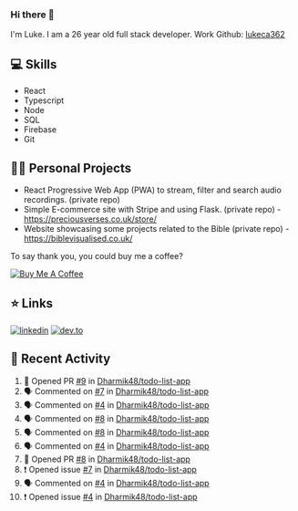 ### Hi there 👋
I'm Luke. I am a 26 year old full stack developer. Work Github: [lukeca362](https://github.com/lukeca362)

## 💻 Skills 
- React
- Typescript
- Node
- SQL
- Firebase
- Git

## 👷‍♂️ Personal Projects
- React Progressive Web App (PWA) to stream, filter and search audio recordings. (private repo)
- Simple E-commerce site with Stripe and using Flask. (private repo) - https://preciousverses.co.uk/store/
- Website showcasing some projects related to the Bible (private repo) - https://biblevisualised.co.uk/

To say thank you, you could buy me a coffee?

[![Buy Me A Coffee](https://cdn.buymeacoffee.com/buttons/default-black.png)](https://www.buymeacoffee.com/lukeecart)

## ⭐ Links
[![linkedin](https://img.shields.io/badge/linkedin-0A66C2?style=for-the-badge&logo=linkedin)](https://www.linkedin.com/in/luke-cartwright)
[![dev.to](https://img.shields.io/badge/Dev.io-0A0A0A?style=for-the-badge&logo=devdotto)](https://dev.to/lukeecart)

## 📢 Recent Activity
<!--START_SECTION:activity-->
1. 💪 Opened PR [#9](https://github.com/Dharmik48/todo-list-app/pull/9) in [Dharmik48/todo-list-app](https://github.com/Dharmik48/todo-list-app)
2. 🗣 Commented on [#7](https://github.com/Dharmik48/todo-list-app/issues/7) in [Dharmik48/todo-list-app](https://github.com/Dharmik48/todo-list-app)
3. 🗣 Commented on [#4](https://github.com/Dharmik48/todo-list-app/issues/4) in [Dharmik48/todo-list-app](https://github.com/Dharmik48/todo-list-app)
4. 🗣 Commented on [#8](https://github.com/Dharmik48/todo-list-app/issues/8) in [Dharmik48/todo-list-app](https://github.com/Dharmik48/todo-list-app)
5. 🗣 Commented on [#8](https://github.com/Dharmik48/todo-list-app/issues/8) in [Dharmik48/todo-list-app](https://github.com/Dharmik48/todo-list-app)
6. 🗣 Commented on [#4](https://github.com/Dharmik48/todo-list-app/issues/4) in [Dharmik48/todo-list-app](https://github.com/Dharmik48/todo-list-app)
7. 💪 Opened PR [#8](https://github.com/Dharmik48/todo-list-app/pull/8) in [Dharmik48/todo-list-app](https://github.com/Dharmik48/todo-list-app)
8. ❗️ Opened issue [#7](https://github.com/Dharmik48/todo-list-app/issues/7) in [Dharmik48/todo-list-app](https://github.com/Dharmik48/todo-list-app)
9. 🗣 Commented on [#4](https://github.com/Dharmik48/todo-list-app/issues/4) in [Dharmik48/todo-list-app](https://github.com/Dharmik48/todo-list-app)
10. ❗️ Opened issue [#4](https://github.com/Dharmik48/todo-list-app/issues/4) in [Dharmik48/todo-list-app](https://github.com/Dharmik48/todo-list-app)
<!--END_SECTION:activity-->

